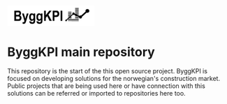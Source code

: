 <img src="Documents/Logo Black.png" alt="ByggKPI Logo" style="width: 200px" />  

# **ByggKPI main repository** 

This repository is the start of the this open source project. ByggKPI is focused on developing solutions for the norwegian's construction market. Public projects that are being used here or have connection with this solutions can be referred or imported to repositories here too.
